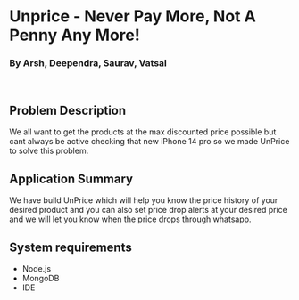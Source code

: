 # Unprice - Never Pay More, Not A Penny Any More!

### By Arsh, Deependra, Saurav, Vatsal

<br>

## Problem Description
We all want to get the products at the max discounted price possible but cant always be active checking that new iPhone 14 pro so we made UnPrice to solve this problem.

## Application Summary
We have build UnPrice which will help you know the price history of your desired product and you can also set price drop alerts at your desired price and we will let you know when the price drops through whatsapp.

## System requirements
* Node.js
* MongoDB
* IDE

